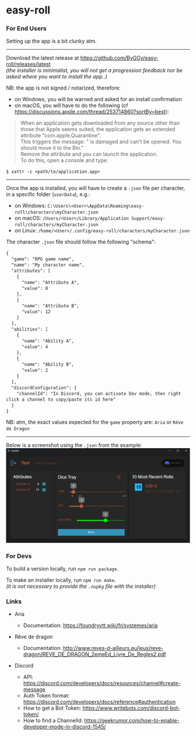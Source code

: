 # easy-roll

### For End Users

Setting up the app is a bit clunky atm.

---

Download the latest release at https://github.com/ByGGy/easy-roll/releases/latest  
_(the installer is minimalist, you will not get a progression feedback nor be asked where you want to install the app..)_

NB: the app is not signed / notarized, therefore:
* on Windows, you will be warned and asked for an install confirmation
* on macOS, you will have to do the following (cf https://discussions.apple.com/thread/253714860?sortBy=best):
> When an application gets downloaded from any source other than those that Apple seems suited, the application gets an extended attribute "com.apple.Quarantine".  
This triggers the message: "<application> is damaged and can't be opened. You should move it to the Bin."  
Remove the attribute and you can launch the application.  
To do this, open a console and type:
```
$ xattr -c <path/to/application.app>
```

---

Once the app is installed, you will have to create a `.json` file per character, in a specific folder (`userData`), e.g.:
* on Windows: `C:\Users\<User>\AppData\Roaming\easy-roll\characters\myCharacter.json`
* on macOS: `/Users/<User>/Library/Application Support/easy-roll/characters/myCharacter.json`
* on Linux: `/home/<User>/.config/easy-roll/characters/myCharacter.json`

The character `.json` file should follow the following "schema":
```
{
  "game": "RPG game name",
  "name": "My character name",
  "attributes": [
    {
      "name": "Attribute A",
      "value": 8
    },
    {
      "name": "Attribute B",
      "value": 12
    }
  ],
  "abilities": [
    {
      "name": "Ability A",
      "value": 4
    },
    {
      "name": "Ability B",
      "value": 2
    }
  ],
  "discordConfiguration": {
    "channelId": "In Discord, you can activate Dev mode, then right click a channel to copy/paste its id here"
  }
}
```

NB: atm, the exact values expected for the `game` property are: `Aria` or `Rêve de Dragon`

---

Below is a screenshot using the `.json` from the example:  
<img src='./easyRoll_ui.png' width=600>


### For Devs

To build a version locally, run `npm run package`.

To make an installer locally, run `npm run make`.  
_(it is not necessary to provide the `.nupkg` file with the installer)_

### Links

* Aria
  * Documentation: https://foundryvtt.wiki/fr/systemes/aria

* Rêve de dragon
  * Documentation: http://www.reves-d-ailleurs.eu/jeux/reve-dragon/REVE_DE_DRAGON_2emeEd_Livre_De_Regles2.pdf

* Discord
  * API: https://discord.com/developers/docs/resources/channel#create-message
  * Auth Token format: https://discord.com/developers/docs/reference#authentication
  * How to get a Bot Token: https://www.writebots.com/discord-bot-token/
  * How to find a ChannelId: https://geekrumor.com/how-to-enable-developer-mode-in-discord-1545/
